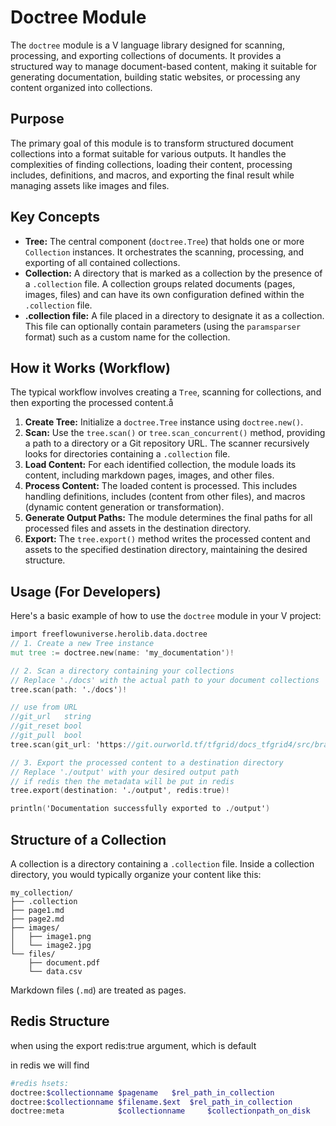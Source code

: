 # Doctree Module

The `doctree` module is a V language library designed for scanning, processing, and exporting collections of documents. It provides a structured way to manage document-based content, making it suitable for generating documentation, building static websites, or processing any content organized into collections.

## Purpose

The primary goal of this module is to transform structured document collections into a format suitable for various outputs. It handles the complexities of finding collections, loading their content, processing includes, definitions, and macros, and exporting the final result while managing assets like images and files.

## Key Concepts

*   **Tree:** The central component (`doctree.Tree`) that holds one or more `Collection` instances. It orchestrates the scanning, processing, and exporting of all contained collections.
*   **Collection:** A directory that is marked as a collection by the presence of a `.collection` file. A collection groups related documents (pages, images, files) and can have its own configuration defined within the `.collection` file.
*   **.collection file:** A file placed in a directory to designate it as a collection. This file can optionally contain parameters (using the `paramsparser` format) such as a custom name for the collection.

## How it Works (Workflow)

The typical workflow involves creating a `Tree`, scanning for collections, and then exporting the processed content.å

1.  **Create Tree:** Initialize a `doctree.Tree` instance using `doctree.new()`.
2.  **Scan:** Use the `tree.scan()` or `tree.scan_concurrent()` method, providing a path to a directory or a Git repository URL. The scanner recursively looks for directories containing a `.collection` file.
3.  **Load Content:** For each identified collection, the module loads its content, including markdown pages, images, and other files.
4.  **Process Content:** The loaded content is processed. This includes handling definitions, includes (content from other files), and macros (dynamic content generation or transformation).
5.  **Generate Output Paths:** The module determines the final paths for all processed files and assets in the destination directory.
6.  **Export:** The `tree.export()` method writes the processed content and assets to the specified destination directory, maintaining the desired structure.

## Usage (For Developers)

Here's a basic example of how to use the `doctree` module in your V project:

```v
import freeflowuniverse.herolib.data.doctree
// 1. Create a new Tree instance
mut tree := doctree.new(name: 'my_documentation')!

// 2. Scan a directory containing your collections
// Replace './docs' with the actual path to your document collections
tree.scan(path: './docs')!

// use from URL
//git_url   string
//git_reset bool
//git_pull  bool
tree.scan(git_url: 'https://git.ourworld.tf/tfgrid/docs_tfgrid4/src/branch/main/collections')!

// 3. Export the processed content to a destination directory
// Replace './output' with your desired output path
// if redis then the metadata will be put in redis
tree.export(destination: './output', redis:true)!

println('Documentation successfully exported to ./output')

```

## Structure of a Collection

A collection is a directory containing a `.collection` file. Inside a collection directory, you would typically organize your content like this:

```
my_collection/
├── .collection
├── page1.md
├── page2.md
├── images/
│   ├── image1.png
│   └── image2.jpg
└── files/
    ├── document.pdf
    └── data.csv
```

Markdown files (`.md`) are treated as pages. 

## Redis Structure

when using the export redis:true argument, which is default

in redis we will find

```bash
#redis hsets:
doctree:$collectionname $pagename   $rel_path_in_collection
doctree:$collectionname $filename.$ext  $rel_path_in_collection
doctree:meta            $collectionname     $collectionpath_on_disk
```



